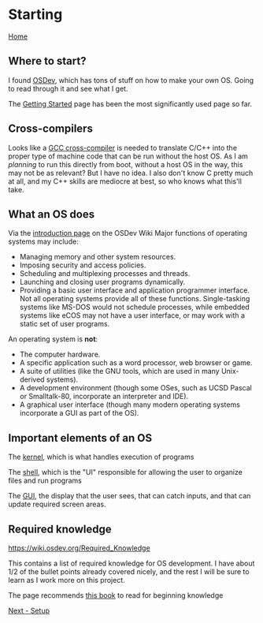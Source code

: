 # Starting
[Home](README.md)
## Where to start?
I found [OSDev](https://wiki.osdev.org/Expanded_Main_Page), which has tons of stuff on how to make your own OS.
Going to read through it and see what I get.

The [Getting Started](https://wiki.osdev.org/Getting_Started) page has been the most significantly used page so far.

## Cross-compilers
Looks like a [GCC cross-compiler](https://wiki.osdev.org/GCC_Cross-Compiler) is needed to translate C/C++ into the proper type of machine code that can be run without the host OS.
As I am *planning* to run this directly from boot, without a host OS in the way, this may not be as relevant? But I have no idea.
I also don't know C pretty much at all, and my C++ skills are mediocre at best, so who knows what this'll take.

## What an OS does
Via the [introduction page](https://wiki.osdev.org/Introduction) on the OSDev Wiki
Major functions of operating systems may include:
- Managing memory and other system resources.
- Imposing security and access policies.
- Scheduling and multiplexing processes and threads.
- Launching and closing user programs dynamically.
- Providing a basic user interface and application programmer interface.
Not all operating systems provide all of these functions. Single-tasking systems like MS-DOS would not schedule processes, while embedded systems like eCOS may not have a user interface, or may work with a static set of user programs.

An operating system is **not**:
- The computer hardware.
- A specific application such as a word processor, web browser or game.
- A suite of utilities (like the GNU tools, which are used in many Unix-derived systems).
- A development environment (though some OSes, such as UCSD Pascal or Smalltalk-80, incorporate an interpreter and IDE).
- A graphical user interface (though many modern operating systems incorporate a GUI as part of the OS).

## Important elements of an OS
The [kernel](https://wiki.osdev.org/Introduction#:~:text=of%20operating%20systems.-,What%20is%20a%20kernel%3F,-The%20kernel%20of), which is what handles execution of programs

The [shell](https://wiki.osdev.org/Introduction#:~:text=operation%20more%20efficiently.-,What%20is%20a%20shell%3F,-A%20shell%20is), which is the "UI" responsible for allowing the user to organize files and run programs

The [GUI](https://wiki.osdev.org/Introduction#:~:text=etc.-,What%20is%20a%20GUI%20about%3F,-The%20graphical%20user), the display that the user sees, that can catch inputs, and that can update required screen areas.

## Required knowledge
https://wiki.osdev.org/Required_Knowledge

This contains a list of required knowledge for OS development. I have about 1/2 of the bullet points already covered nicely, and the rest I will be sure to learn as I work more on this project.

The page recommends [this book](https://github.com/tuhdo/os01/blob/master/Operating_Systems_From_0_to_1.pdf) to read for beginning knowledge


[Next - Setup](setup.md)
